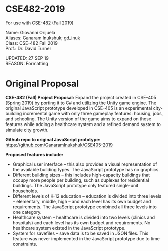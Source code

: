 # CSE482-2019
For use with CSE-482 (Fall 2019)

Name: Giovanni Orijuela<br>
Aliases: Ganaram Inukshuk; gd_inuk<br>
Class: CSE-482 Fall 2019<br>
Prof.: Dr. David Turner<br>

UPDATED: 27 SEP 19<br>
REASON: Formatting

# Original Proposal #

**CSE-482 (Fall) Project Proposal:** Expand the project created in CSE-405 (Spring 2019) by porting it to C# and utilizing the Unity game engine.
The original JavaScript prototype developed in CSE-405 is an experimental city-building incremental game with only three gameplay features: housing, jobs, and schooling. The Unity version of the game aims to expand on those features while adding a healthcare system and a refined demand system to simulate city growth.

**Github repo to original JavaScript prototype:** https://github.com/GanaramInukshuk/CSE405-2019

**Proposed features include:**
* Graphical user interface – this also provides a visual representation of the available building types. The JavaScript prototype has no graphics.
* Different building sizes – this includes high-capacity buildings that occupy more people per building, such as duplexes for residential buildings. The JavaScript prototype only featured single-unit households.
* Different levels of K-12 education – education is divided into three levels – elementary, middle, high – and each level has its own budget and requirements. The JavaScript prototype combined all three levels into one category.
* Healthcare system – healthcare is divided into two levels (clinics and hospitals) and each level has its own budget and requirements. No healthcare system existed in the JavaScript prototype.
* System for savefiles – save data is to be saved in JSON files. This feature was never implemented in the JavaScript prototype due to time constraints.
